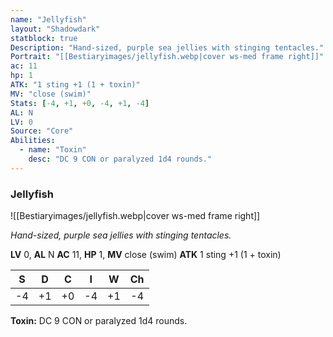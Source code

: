 ```yaml
---
name: "Jellyfish"
layout: "Shadowdark"
statblock: true
Description: "Hand-sized, purple sea jellies with stinging tentacles."
Portrait: "[[Bestiaryimages/jellyfish.webp|cover ws-med frame right]]"
ac: 11
hp: 1
ATK: "1 sting +1 (1 + toxin)"
MV: "close (swim)"
Stats: [-4, +1, +0, -4, +1, -4]
AL: N
LV: 0
Source: "Core"
Abilities:
  - name: "Toxin"
    desc: "DC 9 CON or paralyzed 1d4 rounds."
---
```


### Jellyfish

![[Bestiaryimages/jellyfish.webp|cover ws-med frame right]]

_Hand-sized, purple sea jellies with stinging tentacles._

**LV** 0, **AL** N
**AC** 11, **HP** 1, **MV** close (swim)
**ATK** 1 sting +1 (1 + toxin)

|  S  |  D  |  C  |  I  |  W  |  Ch  |
|:---:|:---:|:---:|:---:|:---:|:----:|
| -4 | +1 | +0 | -4 | +1 | -4 |

**Toxin:** DC 9 CON or paralyzed 1d4 rounds.

